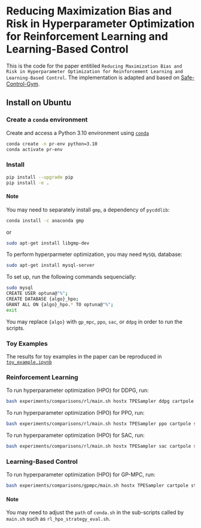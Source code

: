 # Reducing Maximization Bias and Risk in Hyperparameter Optimization for Reinforcement Learning and Learning-Based Control

This is the code for the paper entitiled `Reducing Maximization Bias and Risk in Hyperparameter Optimization for Reinforcement Learning and Learning-Based Control`. The implementation is adapted and based on [Safe-Control-Gym](https://github.com/utiasDSL/safe-control-gym).

## Install on Ubuntu

### Create a `conda` environment

Create and access a Python 3.10 environment using
[`conda`](https://docs.conda.io/projects/conda/en/latest/user-guide/install/index.html)

```bash
conda create -n pr-env python=3.10
conda activate pr-env
```

### Install

```bash
pip install --upgrade pip
pip install -e .
```

#### Note

You may need to separately install `gmp`, a dependency of `pycddlib`:

 ```bash
conda install -c anaconda gmp
 ```

or

 ```bash
 sudo apt-get install libgmp-dev
 ```

 To perform hyperparmeter optimization, you may need `MySQL` database:

 ```bash
 sudo apt-get install mysql-server
 ```

 To set up, run the following commands sequencially:

 ```bash
sudo mysql
CREATE USER optuna@"%";
CREATE DATABASE {algo}_hpo;
GRANT ALL ON {algo}_hpo.* TO optuna@"%";
exit
 ```

 You may replace `{algo}` with `gp_mpc`, `ppo`, `sac`, or `ddpg` in order to run the scripts.

### Toy Examples

The results for toy examples in the paper can be reproduced in [`toy_example.ipynb`](experiments/comparisons/rl/toy_example.ipynb)


### Reinforcement Learning

To run hyperparameter optimization (HPO) for DDPG, run:

```bash
bash experiments/comparisons/rl/main.sh hostx TPESampler ddpg cartpole stab False
```

To run hyperparameter optimization (HPO) for PPO, run:

```bash
bash experiments/comparisons/rl/main.sh hostx TPESampler ppo cartpole stab False
```

To run hyperparameter optimization (HPO) for SAC, run:

```bash
bash experiments/comparisons/rl/main.sh hostx TPESampler sac cartpole stab False
```

### Learning-Based Control

To run hyperparameter optimization (HPO) for GP-MPC, run:

```bash
bash experiments/comparisons/gpmpc/main.sh hostx TPESampler cartpole stab False
```

#### Note
You may need to adjust the `path` of `conda.sh` in the sub-scripts called by `main.sh` such as `rl_hpo_strategy_eval.sh`.